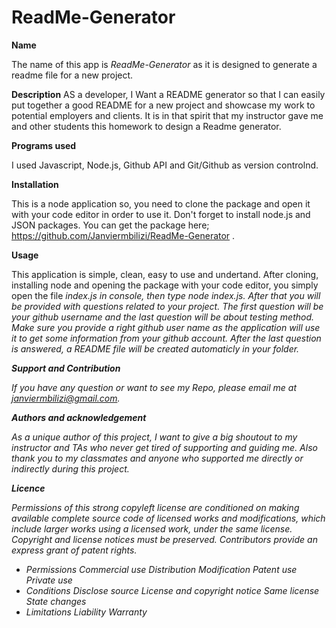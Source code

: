 # ReadMe-Generator

<strong> Name </strong>

The name of this app is <i>ReadMe-Generator</i> as it is designed to generate a readme file for a new project.

<strong>Description</strong>
AS a developer, I Want a README generator so that I can easily put together a good README for a new project
and showcase my work to potential employers and clients. It is in that spirit that my instructor gave me and other students this homework to design a Readme generator.

<strong>Programs used</strong>

I used Javascript, Node.js, Github API and Git/Github as version controlnd.

<strong>Installation</strong>

This is a node application so, you need to clone the package and open it with your code editor in order to use it. Don't forget to install node.js and JSON packages. You can get the package here; https://github.com/Janviermbilizi/ReadMe-Generator .

<strong>Usage</strong>

This application is simple, clean, easy to use and undertand. After cloning, installing node and opening the package with your code editor, you simply open the file <i>index.js<i> in console, then type <i>node index.js<i>. After that you will be provided with questions related to your project. The first question will be your github username and the last question will be about testing method. Make sure you provide a right github user name as the application will use it to get some information from your github account. After the last question is answered, a <i>README file<i> will be created automaticly in your folder.

<strong>Support and Contribution</strong>

If you have any question or want to see my Repo, please email me at janviermbilizi@gmail.com.

<strong>Authors and acknowledgement</strong>

As a unique author of this project, I want to give a big shoutout to my instructor and TAs who never get tired of supporting and guiding me. Also thank you to my classmates and anyone who supported me directly or indirectly during this project.

<strong>Licence</strong>

Permissions of this strong copyleft license are conditioned on making available complete source code of licensed works and modifications, which include larger works using a licensed work, under the same license. Copyright and license notices must be preserved. Contributors provide an express grant of patent rights.

- Permissions Commercial use Distribution Modification Patent use Private use
- Conditions Disclose source License and copyright notice Same license State changes
- Limitations Liability Warranty
